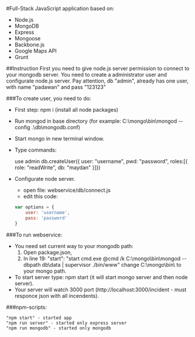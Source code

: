 #Full-Stack JavaScript application based on:  
* Node.js
* MongoDB
* Express
* Mongoose
* Backbone.js
* Google Maps API
* Grunt

##Instruction
First you need to give node.js server permission to connect to your mongodb server. You need to create a administrator user and configurate node.js server. Pay attention, db "admin", already has one user, with name "padawan" and pass "123123"

###To create user, you need to do:
* First step: npm i (install all node packages)
* Run mongod in base directory (for example: C:\\mongo\\bin\\mongod --config .\\db\\mongodb.conf)
* Start mongo in new terminal window.
* Type commands:


    use admin
    db.createUser({ user: "username", pwd: "password", roles:[{ role: "readWrite", db: "maydan" }]})

* Configurate node server.
    * open file: webservice/db/connect.js
    * edit this code:
    ```javascript
    var options = {  
        user: 'username',  
        pass: 'password'  
    }
    ```

###To run webservice: 
* You need set current way to your mongodb path:  
  1) Open package.json,   
  2) In line 19: "start": "start cmd.exe @cmd /k C:\\mongo\\bin\\mongod --dbpath db\\data | supervisor ./bin/www" change C:\\mongo\\bin\\ to your mongo path.
* To start server type: npm start (it will start mongo server and then node server).
* Your server will watch 3000 port (http://localhost:3000/incident - must responce json with all incendents).

###npm-scripts:  

    "npm start" - started app
    "npm run server" - started only express server
    "npm run mongodb" - started only mongodb
